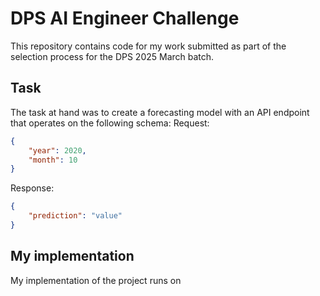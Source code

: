 # DPS AI Engineer Challenge

This repository contains code for my work submitted as part of the selection process for the DPS 2025 March batch.

## Task

The task at hand was to create a forecasting model with an API endpoint that operates on the following schema:
Request:

```json
{
    "year": 2020,
    "month": 10
}
```

Response:

```json
{
    "prediction": "value"
}
```

## My implementation

My implementation of the project runs on
